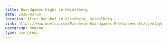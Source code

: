 ```yaml
---
title: Boardgames Night in Heidelberg
date: 2020-03-06
location: Alter Bahnhof in Kirchheim, Heidelberg
link: https://www.meetup.com/Mannheim-Boardgames-Meetup/events/pjvdtpybcfbjb/
usergroup: bogama
type: usergroup
---
```

